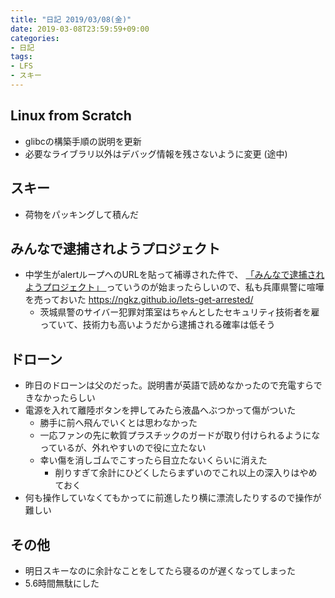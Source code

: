 ```yaml
---
title: "日記 2019/03/08(金)"
date: 2019-03-08T23:59:59+09:00
categories:
- 日記
tags:
- LFS
- スキー
---
```


## Linux from Scratch
- glibcの構築手順の説明を更新
- 必要なライブラリ以外はデバッグ情報を残さないように変更 (途中)

## スキー
- 荷物をパッキングして積んだ

## みんなで逮捕されようプロジェクト
- 中学生がalertループへのURLを貼って補導された件で、
[「みんなで逮捕されようプロジェクト」 ](https://www.data-max.co.jp/article/28329) っていうのが始まったらしいので、私も兵庫県警に喧嘩を売っておいた
https://ngkz.github.io/lets-get-arrested/
  - 茨城県警のサイバー犯罪対策室はちゃんとしたセキュリティ技術者を雇っていて、技術力も高いようだから逮捕される確率は低そう

## ドローン
<!--more-->

- 昨日のドローンは父のだった。説明書が英語で読めなかったので充電すらできなかったらしい
- 電源を入れて離陸ボタンを押してみたら液晶へぶつかって傷がついた
  - 勝手に前へ飛んでいくとは思わなかった
  - 一応ファンの先に軟質プラスチックのガードが取り付けられるようになっているが、外れやすいので役に立たない
  - 幸い傷を消しゴムでこすったら目立たないくらいに消えた
    - 削りすぎて余計にひどくしたらまずいのでこれ以上の深入りはやめておく
- 何も操作していなくてもかってに前進したり横に漂流したりするので操作が難しい

## その他
- 明日スキーなのに余計なことをしてたら寝るのが遅くなってしまった
- 5.6時間無駄にした
